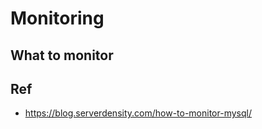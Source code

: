 # Monitoring

## What to monitor 




## Ref 

  * https://blog.serverdensity.com/how-to-monitor-mysql/
